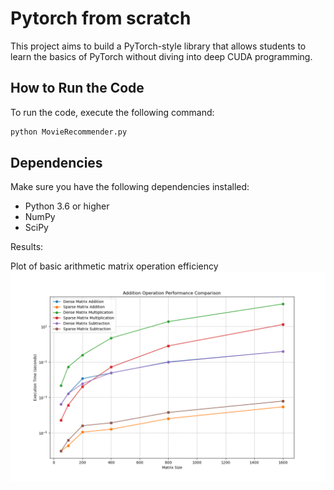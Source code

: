 # Pytorch from scratch

This project aims to build a PyTorch-style library that allows students to learn the basics of PyTorch without diving into deep CUDA programming.

## How to Run the Code

To run the code, execute the following command:

```bash
python MovieRecommender.py
```

## Dependencies

Make sure you have the following dependencies installed:

- Python 3.6 or higher
- NumPy
- SciPy

Results:

Plot of basic arithmetic matrix operation efficiency
![basic arithmetic operations](plots_final/addition_operation_performance_comparison.png)




